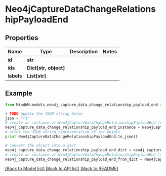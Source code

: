 # Neo4jCaptureDataChangeRelationshipPayloadEnd


## Properties
Name | Type | Description | Notes
------------ | ------------- | ------------- | -------------
**id** | **str** |  | 
**ids** | **Dict[str, object]** |  | 
**labels** | **List[str]** |  | 

## Example

```python
from MindWM.models.neo4j_capture_data_change_relationship_payload_end import Neo4jCaptureDataChangeRelationshipPayloadEnd

# TODO update the JSON string below
json = "{}"
# create an instance of Neo4jCaptureDataChangeRelationshipPayloadEnd from a JSON string
neo4j_capture_data_change_relationship_payload_end_instance = Neo4jCaptureDataChangeRelationshipPayloadEnd.from_json(json)
# print the JSON string representation of the object
print Neo4jCaptureDataChangeRelationshipPayloadEnd.to_json()

# convert the object into a dict
neo4j_capture_data_change_relationship_payload_end_dict = neo4j_capture_data_change_relationship_payload_end_instance.to_dict()
# create an instance of Neo4jCaptureDataChangeRelationshipPayloadEnd from a dict
neo4j_capture_data_change_relationship_payload_end_from_dict = Neo4jCaptureDataChangeRelationshipPayloadEnd.from_dict(neo4j_capture_data_change_relationship_payload_end_dict)
```
[[Back to Model list]](../README.md#documentation-for-models) [[Back to API list]](../README.md#documentation-for-api-endpoints) [[Back to README]](../README.md)


